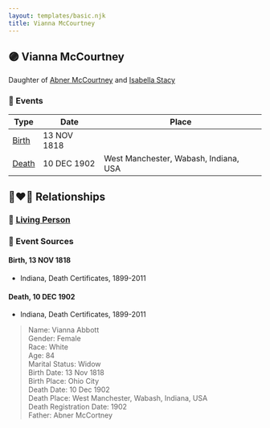 ```yaml
---
layout: templates/basic.njk
title: Vianna McCourtney
---
```

## 🟣 Vianna McCourtney

Daughter of [Abner McCourtney](/people/7/72592264) and [Isabella Stacy](/people/9/91476553)

### 📆 Events

Type | Date | Place
------ | ------ | ------
[Birth](#event-2acb750c-e571-4b7e-b19f-1b9632383f70) | 13 NOV 1818 |
[Death](#event-a6bff21d-e2e6-4d1f-9669-78447d13a5e7) | 10 DEC 1902 | West Manchester, Wabash, Indiana, USA

## 👩‍❤️‍👨 Relationships

### 🔵 [Living Person](/people/8/85333476)

### 📰 Event Sources

#### <a id="event-2acb750c-e571-4b7e-b19f-1b9632383f70"></a> Birth, 13 NOV 1818
* Indiana, Death Certificates, 1899-2011

#### <a id="event-a6bff21d-e2e6-4d1f-9669-78447d13a5e7"></a> Death, 10 DEC 1902
* Indiana, Death Certificates, 1899-2011
>   
  > Name: Vianna Abbott  
  > Gender: Female  
  > Race: White  
  > Age: 84  
  > Marital Status: Widow  
  > Birth Date: 13 Nov 1818  
  > Birth Place: Ohio City  
  > Death Date: 10 Dec 1902  
  > Death Place: West Manchester, Wabash, Indiana, USA  
  > Death Registration Date: 1902  
  > Father: Abner McCortney
